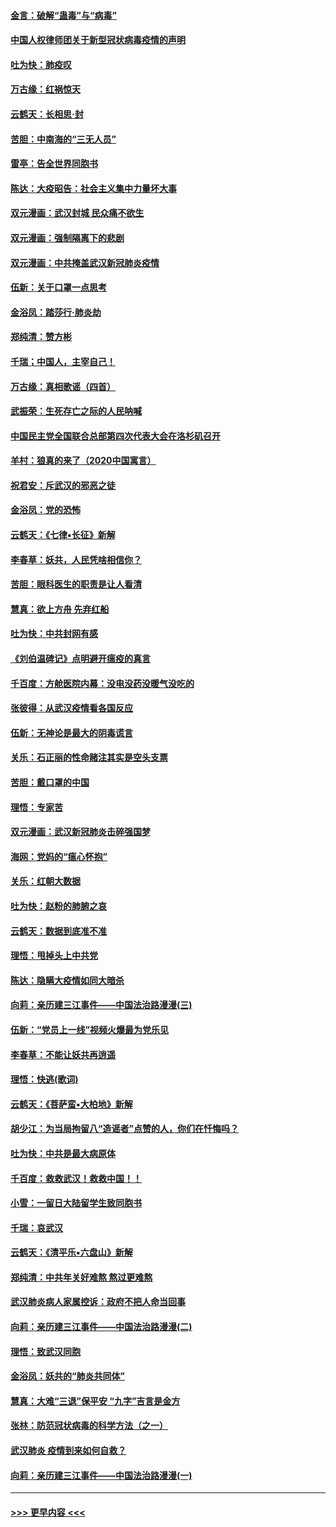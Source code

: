 #### [金言：破解“蛊毒”与“病毒”](../pages/nsc993/n11864103.md?t=02131611) 
#### [中国人权律师团关于新型冠状病毒疫情的声明](../pages/nsc993/n11864249.md?t=02131611) 
#### [吐为快：肺疫叹](../pages/nsc993/n11864027.md?t=02131611) 
#### [万古缘：红祸惊天](../pages/nsc993/n11864079.md?t=02131611) 
#### [云鹤天：长相思‧封](../pages/nsc993/n11864006.md?t=02131611) 
#### [苦胆：中南海的“三无人员”](../pages/nsc993/n11862997.md?t=02131611) 
#### [雷亭：告全世界同胞书](../pages/nsc993/n11862572.md?t=02131611) 
#### [陈达：大疫昭告：社会主义集中力量坏大事](../pages/nsc993/n11859419.md?t=02131611) 
#### [双元漫画：武汉封城 民众痛不欲生](../pages/nsc993/n11859287.md?t=02131611) 
#### [双元漫画：强制隔离下的悲剧](../pages/nsc993/n11859244.md?t=02131611) 
#### [双元漫画：中共掩盖武汉新冠肺炎疫情](../pages/nsc993/n11858249.md?t=02131611) 
#### [伍新：关于口罩一点思考](../pages/nsc993/n11859195.md?t=02131611) 
#### [金浴凤：踏莎行‧肺炎劫](../pages/nsc993/n11858227.md?t=02131611) 
#### [郑纯清：赞方彬](../pages/nsc993/n11856803.md?t=02131611) 
#### [千瑞；中国人，主宰自己！](../pages/nsc993/n11856793.md?t=02131611) 
#### [万古缘：真相歌谣（四首）](../pages/nsc993/n11856263.md?t=02131611) 
#### [武振荣：生死存亡之际的人民呐喊](../pages/nsc993/n11856256.md?t=02131611) 
#### [中国民主党全国联合总部第四次代表大会在洛杉矶召开](../pages/nsc993/n11856344.md?t=02131611) 
#### [羊村：狼真的来了（2020中国寓言）](../pages/nsc993/n11856229.md?t=02131611) 
#### [祝君安：斥武汉的邪恶之徒](../pages/nsc993/n11855861.md?t=02131611) 
#### [金浴凤：党的恐怖](../pages/nsc993/n11855849.md?t=02131611) 
#### [云鹤天：《七律▪长征》新解](../pages/nsc993/n11855479.md?t=02131611) 
#### [李春草：妖共，人民凭啥相信你？](../pages/nsc993/n11855196.md?t=02131611) 
#### [苦胆：眼科医生的职责是让人看清](../pages/nsc993/n11853840.md?t=02131611) 
#### [慧真：欲上方舟 先弃红船](../pages/nsc993/n11853483.md?t=02131611) 
#### [吐为快：中共封网有感](../pages/nsc993/n11852575.md?t=02131611) 
#### [《刘伯温碑记》点明避开瘟疫的真言](../pages/nsc993/n11852128.md?t=02131611) 
#### [千百度：方舱医院内幕：没电没药没暖气没吃的](../pages/nsc993/n11850211.md?t=02131611) 
#### [张彼得：从武汉疫情看各国反应](../pages/nsc993/n11850102.md?t=02131611) 
#### [伍新：无神论是最大的阴毒谎言](../pages/nsc993/n11846129.md?t=02131611) 
#### [关乐：石正丽的性命赌注其实是空头支票](../pages/nsc993/n11846109.md?t=02131611) 
#### [苦胆：戴口罩的中国](../pages/nsc993/n11845576.md?t=02131611) 
#### [理悟：专家苦](../pages/nsc993/n11845564.md?t=02131611) 
#### [双元漫画：武汉新冠肺炎击碎强国梦](../pages/nsc993/n11843320.md?t=02131611) 
#### [海网：党妈的“瘟心怀抱”](../pages/nsc993/n11840740.md?t=02131611) 
#### [关乐：红朝大数据](../pages/nsc993/n11840675.md?t=02131611) 
#### [吐为快：赵粉的肺腑之哀](../pages/nsc993/n11840618.md?t=02131611) 
#### [云鹤天：数据到底准不准](../pages/nsc993/n11840325.md?t=02131611) 
#### [理悟：甩掉头上中共党](../pages/nsc993/n11838826.md?t=02131611) 
#### [陈达：隐瞒大疫情如同大暗杀](../pages/nsc993/n11838771.md?t=02131611) 
#### [向莉：亲历建三江事件——中国法治路漫漫(三)](../pages/nsc993/n11831825.md?t=02131611) 
#### [伍新：“党员上一线”视频火爆最为党乐见](../pages/nsc993/n11838200.md?t=02131611) 
#### [李春草：不能让妖共再逍遥](../pages/nsc993/n11838102.md?t=02131611) 
#### [理悟：快逃(歌词)](../pages/nsc993/n11838083.md?t=02131611) 
#### [云鹤天：《菩萨蛮▪大柏地》新解](../pages/nsc993/n11838059.md?t=02131611) 
#### [胡少江：为当局拘留八“造谣者”点赞的人，你们在忏悔吗？](../pages/nsc993/n11836801.md?t=02131611) 
#### [吐为快：中共是最大病原体](../pages/nsc993/n11836748.md?t=02131611) 
#### [千百度：救救武汉！救救中国！！](../pages/nsc993/n11836145.md?t=02131611) 
#### [小雪：一留日大陆留学生致同胞书](../pages/nsc993/n11834624.md?t=02131611) 
#### [千瑞：哀武汉](../pages/nsc993/n11833647.md?t=02131611) 
#### [云鹤天：《清平乐▪六盘山》新解](../pages/nsc993/n11833611.md?t=02131611) 
#### [郑纯清：中共年关好难熬 熬过更难熬](../pages/nsc993/n11833489.md?t=02131611) 
#### [武汉肺炎病人家属控诉：政府不把人命当回事](../pages/nsc993/n11833205.md?t=02131611) 
#### [向莉：亲历建三江事件——中国法治路漫漫(二)](../pages/nsc993/n11829102.md?t=02131611) 
#### [理悟：致武汉同胞](../pages/nsc993/n11831522.md?t=02131611) 
#### [金浴凤：妖共的“肺炎共同体”](../pages/nsc993/n11829448.md?t=02131611) 
#### [慧真：大难“三退”保平安 “九字”吉言是金方](../pages/nsc993/n11829501.md?t=02131611) 
#### [张林：防范冠状病毒的科学方法（之一）](../pages/nsc993/n11828618.md?t=02131611) 
#### [武汉肺炎 疫情到来如何自救？](../pages/nsc993/n11827632.md?t=02131611) 
#### [向莉：亲历建三江事件——中国法治路漫漫(一)](../pages/nsc993/n11827190.md?t=02131611) 

----
#### [ >>> 更早内容 <<< ](../indexes/nsc993-earlier.md)
